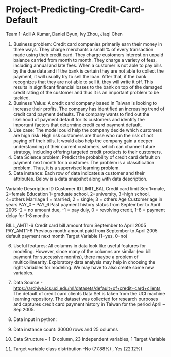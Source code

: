 # Project-Predicting-Credit-Card-Default

Team 1: Adil A Kumar, Daniel Byun, Ivy Zhou, Jiaqi Chen
1)	Business problem: Credit card companies primarily earn their money in three ways. They charge merchants a small % of every transaction made using their credit card. They charge customers interest on unpaid balance carried from month to month. They charge a variety of fees, including annual and late fees. When a customer is not able to pay bills by the due date and if the bank is certain they are not able to collect the payment, it will usually try to sell the loan. After that, if the bank recognizes that they are not able to sell it, they will write it off. This results in significant financial losses to the bank on top of the damaged credit rating of the customer and thus it is an important problem to be tackled. 
2)	Business Value: A credit card company based in Taiwan is looking to increase their profits. The company has identified an increasing trend of credit card payment defaults. The company wants to find out the likelihood of payment default for its customers and identify the important factors that determine credit card payment default. 
3)	Use case: The model could help the company decide which customers are high risk. High risk customers are those who run the risk of not paying off their bills. It would also help the company gain a deeper understanding of their current customers, which can channel future strategy, including offering targeted credit products to their customers.
4)	Data Science problem: Predict the probability of credit card default on payment next month for a customer.
The problem is a classification problem. Thus, it is a supervised learning problem.
5)	Data instance: Each row of data indicates a customer and their attributes. Below is a data snapshot along with data description.
 
 
Variable	Description
ID	Customer ID
LIMIT_BAL	Credit card limit
Sex	1=male, 2=female
Education	1=graduate school, 2=university, 3=high school, 4=others
Marriage	1 = married; 2 = single; 3 = others
Age	Customer age in years
PAY_0 – PAY_6	Past payment history status from September to April 2005
 -2 = no amount due, -1 = pay duly, 0 = revolving credit, 1-8 = payment delay for 1-8 months

BILL_AMT1-6	Credit card bill amount from September to April 2005
PAY_AMT1-6	Previous month amount paid from September to April 2005
default payment next month	Target Variable (1=yes, 0=no)

6)	Useful features: All columns in data look like useful features for modeling. However, since many of the columns are similar (ex: bill payment for successive months), there maybe a problem of multicollinearity. Exploratory data analysis may help in choosing the right variables for modeling. We may have to also create some new variables.
7)	Data Source - https://archive.ics.uci.edu/ml/datasets/default+of+credit+card+clients
The default of credit card clients Data Set is taken from the UCI machine learning repository. The dataset was collected for research purposes and captures credit card payment history in Taiwan for the period April – Sep 2005.
8)	Data input in python:
 
9)	Data instance count: 30000 rows and 25 columns
 
10)	Data Structure – 1 ID column, 23 Independent variables, 1 Target Variable
11)	Target variable class distribution –No (77.88%) , Yes (22.12%)
 

